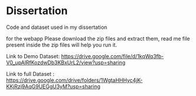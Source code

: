 # Dissertation
Code and dataset used in my dissertation

for the webapp Please download the zip files and extract them, read me file present inside the zip files will help you run it.

Link to Demo Dataset: https://drive.google.com/file/d/1kqWq3fb-V0_upAlRfKozdwDb3KBxUrL2/view?usp=sharing

Link to full Dataset : https://drive.google.com/drive/folders/1WgtaHHHyc4jK-KKjRzj9AqG9UEGgU3yM?usp=sharing

